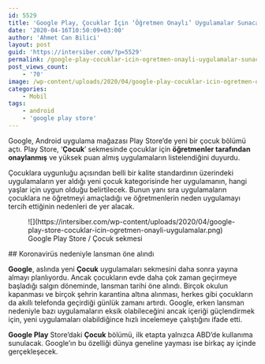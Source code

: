 ```yaml
---
id: 5529
title: 'Google Play, Çocuklar İçin ‘Öğretmen Onaylı’ Uygulamalar Sunacak'
date: '2020-04-16T10:50:09+03:00'
author: 'Ahmet Can Bilici'
layout: post
guid: 'https://intersiber.com/?p=5529'
permalink: /google-play-cocuklar-icin-ogretmen-onayli-uygulamalar-sunacak/
post_views_count:
    - '70'
image: /wp-content/uploads/2020/04/google-play-cocuklar-icin-ogretmen-onayli-uygulamalar-sunacak.png
categories:
    - Mobil
tags:
    - android
    - 'google play store'
---
```


Google, Android uygulama mağazası Play Store’de yeni bir çocuk bölümü açtı. Play Store, ‘**Çocuk**’ sekmesinde çocuklar için **öğretmenler tarafından onaylanmış** ve yüksek puan almış uygulamaların listelendiğini duyurdu.

Çocuklara uygunluğu açısından belli bir kalite standardının üzerindeki uygulamaların yer aldığı yeni çocuk kategorisinde her uygulamanın, hangi yaşlar için uygun olduğu belirtilecek. Bunun yanı sıra uygulamaların çocuklara ne öğretmeyi amaçladığı ve öğretmenlerin neden uygulamayı tercih ettiğinin nedenleri de yer alacak.

<figure class="wp-block-image size-large">![](https://intersiber.com/wp-content/uploads/2020/04/google-play-store-cocuklar-icin-ogretmen-onayli-uygulamalar.png)<figcaption>Google Play Store / Çocuk sekmesi</figcaption></figure>## Koronavirüs nedeniyle lansman öne alındı

**Google**, aslında yeni **Çocuk** uygulamaları sekmesini daha sonra yayına almayı planlıyordu. Ancak çocukların evde daha çok zaman geçirmeye başladığı salgın döneminde, lansman tarihi öne alındı. Birçok okulun kapanması ve birçok şehrin karantina altına alınması, herkes gibi çocukların da akıllı telefonda geçirdiği günlük zamanı artırdı. Google, erken lansman nedeniyle bazı uygulamaların eksik olabileceğini ancak içeriği güçlendirmek için, yeni uygulamaları olabildiğince hızlı incelemeye çalıştığını ifade etti.

**Google Play** Store’daki **Çocuk** bölümü, ilk etapta yalnızca ABD’de kullanıma sunulacak. Google’ın bu özelliği dünya geneline yayması ise birkaç ay içinde gerçekleşecek.